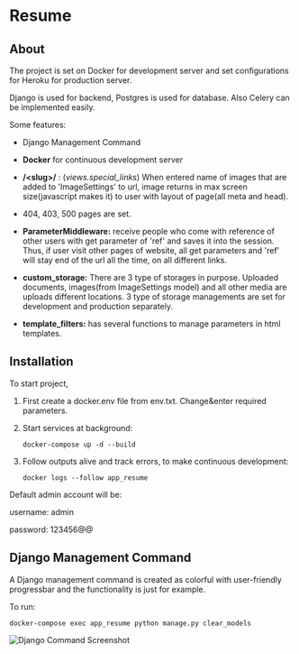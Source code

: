 # Resume

## About

The project is set on Docker for development server and set configurations for Heroku for production server.

Django is used for backend, Postgres is used for database. Also Celery can be implemented easily.

Some features:

* Django Management Command


* **Docker** for continuous development server


* **/\<slug>/** : (_views.special_links_) When entered name of images that are added to 'ImageSettings' to url, image returns in max screen size(javascript makes it) to user with layout of page(all meta and head).


* 404, 403, 500 pages are set.


* **ParameterMiddleware:** receive people who come with reference of other users with get parameter of 'ref'
    and saves it into the session. Thus, if user visit other pages of website, all get parameters and 'ref' will stay
    end of the url all the time, on all different links.


* **custom_storage:** There are 3 type of storages in purpose. Uploaded documents, images(from ImageSettings model) and all other media are uploads different locations. 3 type of storage managements are set for development and production separately.


* **template_filters:** has several functions to manage parameters in html templates.

## Installation

To start project,

1. First create a docker.env file from env.txt. Change&enter required parameters.


2. Start services at background:

    `docker-compose up -d --build`


3. Follow outputs alive and track errors, to make continuous development:

   `docker logs --follow app_resume`

Default admin account will be:

username: admin

password: 123456@@

## Django Management Command

A Django management command is created as colorful with user-friendly progressbar and the functionality is just for example.

To run:

   `docker-compose exec app_resume python manage.py clear_models`

![Django Command Screenshot](https://github.com/berkaymizrak/Resume-Django-Web-App/blob/main/screenshot_command.png?raw=true)


